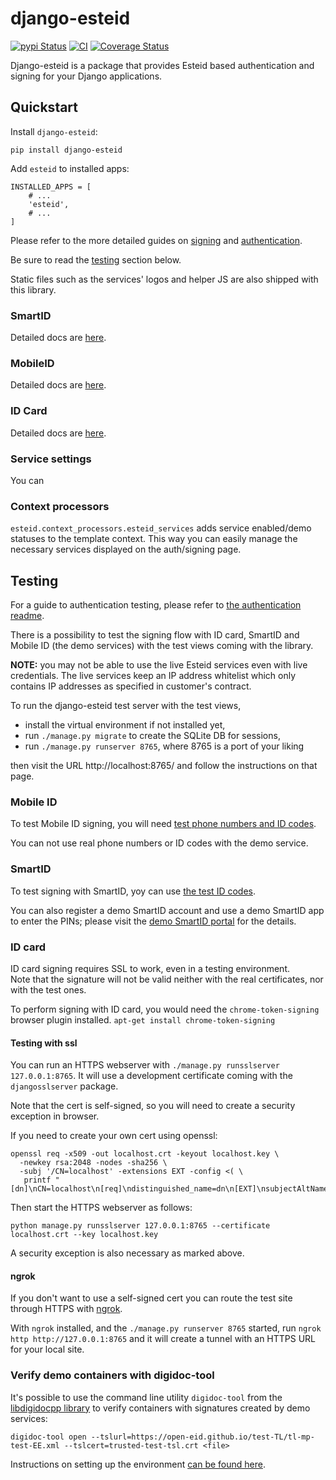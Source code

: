# django-esteid

[![pypi Status](https://badge.fury.io/py/django-esteid.png)](https://badge.fury.io/py/django-esteid)
[![CI](https://github.com/thorgate/django-esteid/actions/workflows/test.yml/badge.svg)](https://github.com/thorgate/django-esteid/actions/workflows/test.yml)
[![Coverage Status](https://coveralls.io/repos/github/thorgate/django-esteid/badge.svg?branch=master)](https://coveralls.io/github/thorgate/django-esteid?branch=master)

Django-esteid is a package that provides Esteid based authentication and signing for your Django applications.

## Quickstart

Install `django-esteid`:

    pip install django-esteid

Add `esteid` to installed apps:

    INSTALLED_APPS = [
        # ...
        'esteid',
        # ...
    ]

Please refer to the more detailed guides on [signing](esteid/signing) and [authentication](esteid/authentication).    

Be sure to read the [testing](#testing) section below.

Static files such as the services' logos and helper JS are also shipped with this library. 

### SmartID

Detailed docs are [here](esteid/smartid/README.md).

### MobileID

Detailed docs are [here](esteid/mobileid/README.md).

### ID Card

Detailed docs are [here](esteid/idcard/README.md).

### Service settings

You can 

### Context processors

`esteid.context_processors.esteid_services` adds service enabled/demo statuses to the template context.
This way you can easily manage the necessary services displayed on the auth/signing page.

## Testing

For a guide to authentication testing, please refer to [the authentication readme](./esteid/authentication/README.md).

There is a possibility to test the signing flow with ID card, SmartID 
and Mobile ID (the demo services) with the test views coming with the library.

**NOTE:** you may not be able to use the live Esteid services even with live credentials.
The live services keep an IP address whitelist 
which only contains IP addresses as specified in customer's contract.

To run the django-esteid test server with the test views, 
* install the virtual environment if not installed yet,
* run `./manage.py migrate` to create the SQLite DB for sessions,
* run `./manage.py runserver 8765`, where 8765 is a port of your liking

then visit the URL http://localhost:8765/ and follow the instructions on that page.

### Mobile ID

To test Mobile ID signing, you will need [test phone numbers and ID codes](https://github.com/SK-EID/MID/wiki/Test-number-for-automated-testing-in-DEMO).

You can not use real phone numbers or ID codes with the demo service.

### SmartID

To test signing with SmartID, yoy can use [the test ID codes](https://github.com/SK-EID/smart-id-documentation/wiki/Environment-technical-parameters).
 
You can also register a demo SmartID account and use a demo SmartID app to enter the PINs; please visit the
[demo SmartID portal](https://sid.demo.sk.ee/portal/login) for the details. 

### ID card

ID card signing requires SSL to work, even in a testing environment.  
Note that the signature will not be valid neither with the real certificates, nor with the test ones. 

To perform signing with ID card, you would need the `chrome-token-signing` browser plugin installed.
`apt-get install chrome-token-signing`

#### Testing with ssl

You can run an HTTPS webserver with `./manage.py runsslserver 127.0.0.1:8765`. It will use a development certificate
coming with the `djangosslserver` package. 

Note that the cert is self-signed, so you will need to create a security exception in browser.

If you need to create your own cert using openssl:
```
openssl req -x509 -out localhost.crt -keyout localhost.key \
  -newkey rsa:2048 -nodes -sha256 \
  -subj '/CN=localhost' -extensions EXT -config <( \
   printf "[dn]\nCN=localhost\n[req]\ndistinguished_name=dn\n[EXT]\nsubjectAltName=DNS:localhost\nkeyUsage=digitalSignature\nextendedKeyUsage=serverAuth")
```
Then start the HTTPS webserver as follows: 

`python manage.py runsslserver 127.0.0.1:8765 --certificate localhost.crt --key localhost.key`

A security exception is also necessary as marked above.

#### ngrok
If you don't want to use a self-signed cert you can route the test site through HTTPS with [ngrok](https://ngrok.com/). 

With `ngrok` installed, and the `./manage.py runserver 8765` started, run
`ngrok http http://127.0.0.1:8765` and it will create a tunnel with an HTTPS URL for your local site.

### Verify demo containers with digidoc-tool

It's possible to use the command line utility `digidoc-tool` 
from the [libdigidocpp library](https://github.com/open-eid/libdigidocpp/)
to verify containers with signatures created by demo services:
```
digidoc-tool open --tslurl=https://open-eid.github.io/test-TL/tl-mp-test-EE.xml --tslcert=trusted-test-tsl.crt <file>
```
Instructions on setting up the environment 
[can be found here](https://github.com/open-eid/libdigidocpp/wiki/Using-test-TSL-lists#digidoc-toolexe-utility-program).
